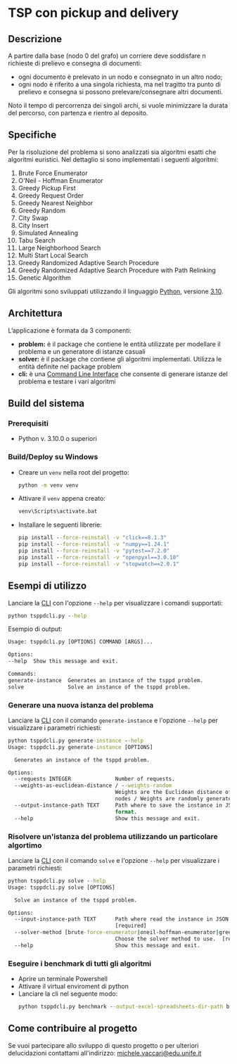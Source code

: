 # TSP con pickup and delivery

## Descrizione
A partire dalla base (nodo 0 del grafo) un corriere deve soddisfare n richieste di prelievo e consegna di documenti:
* ogni documento è prelevato in un nodo e consegnato in un altro nodo;
* ogni nodo è riferito a una singola richiesta, ma nel tragitto tra punto di prelievo e consegna si possono prelevare/consegnare altri documenti.

Noto il tempo di percorrenza dei singoli archi, si vuole minimizzare la durata del percorso, con partenza e rientro al deposito.

## Specifiche
Per la risoluzione del problema si sono analizzati sia algoritmi esatti che algoritmi euristici. Nel dettaglio si sono implementati i seguenti algoritmi:
1. Brute Force Enumerator
2. O'Neil - Hoffman Enumerator
3. Greedy Pickup First
4. Greedy Request Order
5. Greedy Nearest Neighbor
6. Greedy Random
7. City Swap
8. City Insert
9. Simulated Annealing
10. Tabu Search
11. Large Neighborhood Search
12. Multi Start Local Search
13. Greedy Randomized Adaptive Search Procedure
14. Greedy Randomized Adaptive Search Procedure with Path Relinking
15. Genetic Algorithm

Gli algoritmi sono sviluppati utilizzando il linguaggio [Python](https://www.python.org/), versione [3.10](https://docs.python.org/3.10/).

## Architettura
L’applicazione è formata da 3 componenti:
- **problem:** è il package che contiene le entità utilizzate per modellare il problema e un generatore di istanze casuali
- **solver:** è il package che contiene gli algoritmi implementati. Utilizza le entità definite nel package problem
- **cli:** è una [Command Line Interface](https://en.wikipedia.org/wiki/Command-line_interface) che consente di generare istanze del problema e testare i vari algoritmi

## Build del sistema

### Prerequisiti
* Python v. 3.10.0 o superiori

### Build/Deploy su Windows
* Creare un ```venv``` nella root del progetto:
    ```bat
    python -m venv venv
    ```
* Attivare il ```venv``` appena creato:
    ```bat
    venv\Scripts\activate.bat
    ```

* Installare le seguenti librerie:
    ```bat
    pip install --force-reinstall -v "click==8.1.3"
    pip install --force-reinstall -v "numpy==1.24.1"
    pip install --force-reinstall -v "pytest==7.2.0"
    pip install --force-reinstall -v "openpyxl==3.0.10"
    pip install --force-reinstall -v "stopwatch==2.0.1"
    ```

## Esempi di utilizzo
Lanciare la [CLI](src/tsppdcli.py) con l'opzione ```--help``` per visualizzare i comandi supportati:
```bat
python tsppdcli.py --help
```
Esempio di output:
```bat
Usage: tsppdcli.py [OPTIONS] COMMAND [ARGS]...

Options:
--help  Show this message and exit.

Commands:
generate-instance  Generates an instance of the tsppd problem.
solve              Solve an instance of the tsppd problem.
```

### Generare una nuova istanza del problema
Lanciare la [CLI](src/tsppdcli.py) con il comando ```generate-instance``` e l'opzione ```--help``` per visualizzare i parametri richiesti:
```bat
python tsppdcli.py generate-instance --help 
Usage: tsppdcli.py generate-instance [OPTIONS]

  Generates an instance of the tsppd problem.

Options:
  --requests INTEGER              Number of requests.
  --weights-as-euclidean-distance / --weights-random
                                  Weights are the Euclidean distance of the
                                  nodes / Weights are randomly generated.
  --output-instance-path TEXT     Path where to save the instance in JSON
                                  format.
  --help                          Show this message and exit.
```

### Risolvere un'istanza del problema utilizzando un particolare algortimo
Lanciare la [CLI](src/tsppdcli.py) con il comando ```solve``` e l'opzione ```--help``` per visualizzare i parametri richiesti:
```bat
python tsppdcli.py solve --help
Usage: tsppdcli.py solve [OPTIONS]

  Solve an instance of the tsppd problem.

Options:
  --input-instance-path TEXT      Path where read the instance in JSON format.
                                  [required]
  --solver-method [brute-force-enumerator|oneil-hoffman-enumerator|greedy-pickup-first|greedy-request-order|greedy-nearest-neighbor|greedy-random|city-swap|city-insert|simulated-annealing|tabu-search|large-neighborhood-search|multi-start-local-search|greedy-randomized-adaptive-search-procedure|greedy-randomized-adaptive-search-procedure-with-path-relinking|genetic-algorithm]
                                  Choose the solver method to use.  [required]
  --help                          Show this message and exit.
```

### Eseguire i benchmark di tutti gli algoritmi
* Aprire un terminale Powershell
* Attivare il virtual enviroment di python
* Lanciare la cli nel seguente modo:
  ```bat
  python tsppdcli.py benchmark --output-excel-spreadsheets-dir-path benchmark | tee output.txt
  ```

## Come contribuire al progetto
Se vuoi partecipare allo sviluppo di questo progetto o per ulteriori delucidazioni contattami all'indirizzo: [michele.vaccari@edu.unife.it](mailto:michele.vaccari@edu.unife.it)